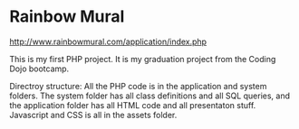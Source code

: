 # Rainbow Mural

http://www.rainbowmural.com/application/index.php

This is my first PHP project. It is my graduation project from the Coding Dojo bootcamp. 

Directroy structure: All the PHP code is in the application and system folders. The system folder has all class definitions and all SQL queries, and the application folder has all HTML code and all presentaton stuff. Javascript and CSS is all in the assets folder.

